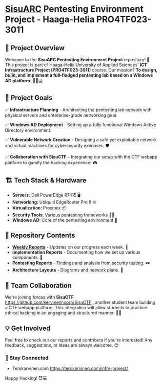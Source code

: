 #  [SisuARC](https://app.sisuctf.com) Pentesting Environment Project - Haaga-Helia PRO4TF023-3011 

## 📌 Project Overview
Welcome to the **SisuARC Pentesting Environment Project** repository! 🎉 This project is part of Haaga-Helia University of Applied Sciences' **ICT Infrastructure Project (PRO4TF023-3011)** course. Our mission? **To design, build, and implement a full-fledged pentesting lab based on a Windows AD platform.** 🏴‍☠️💻

## 🎯 Project Goals

✅ **Infrastructure Planning** - Architecting the pentesting lab network with physical servers and enterprise-grade networking gear.

✅ **Windows AD Deployment** - Setting up a fully functional Windows Active Directory environment.

✅ **Vulnerable Network Creation** - Designing a safe yet exploitable network and virtual machines for cybersecurity exercises. 🛡️

✅ **Collaboration with SisuCTF** - Integrating our setup with the CTF webapp platform to gamify the hacking experience! 🎮

## 🏗️ Tech Stack & Hardware
- **Servers:** Dell PowerEdge R7415 🖥️
- **Networking:** Ubiquiti EdgeRouter Pro 8 🌐
- **Virtualization:** Proxmox 📦
- **Security Tools:** Various pentesting frameworks 🕵️‍♂️
- **Windows AD:** Core of the pentesting environment 🏰

## 📂 Repository Contents
-  [**Weekly Reports**](documentation/weekly_reports.md) - Updates on our progress each week. 📝  
-  **Implementation Reports** - Documenting how we set up various components. 🔧  
-  **Pentesting Reports** - Findings and analysis from security testing. 🕶️  
-  **Architecture Layouts** - Diagrams and network plans. 📜  

## 👥 Team Collaboration

We're joining forces with **SisuCTF** https://github.com/kervinennoora/SisuCTF
 , another student team building a CTF webapp platform. This integration will allow students to practice ethical hacking in an engaging and structured manner. 🚀🎯

## 💡 Get Involved
Feel free to check out our reports and contribute if you're interested! Any feedback, suggestions, or ideas are always welcome. 😊

### 🔗 Stay Connected
- Terokarvinen.com https://terokarvinen.com/infra-project/


Happy Hacking! 😈💻
